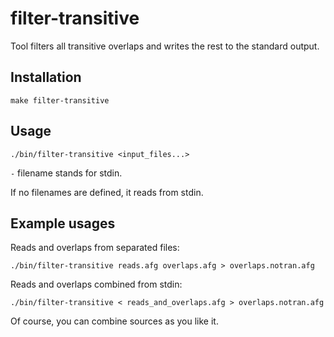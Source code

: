 # filter-transitive

Tool filters all transitive overlaps and writes the rest to the standard
output.

## Installation
```
make filter-transitive
```

## Usage
```
./bin/filter-transitive <input_files...>
```
`-` filename stands for stdin.

If no filenames are defined, it reads from stdin.

## Example usages
Reads and overlaps from separated files:
```
./bin/filter-transitive reads.afg overlaps.afg > overlaps.notran.afg
```

Reads and overlaps combined from stdin:
```
./bin/filter-transitive < reads_and_overlaps.afg > overlaps.notran.afg
```

Of course, you can combine sources as you like it.
